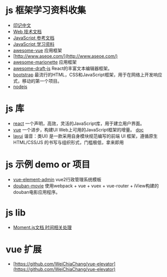 # js 框架学习资料收集
* [印记中文](https://www.docschina.org/)
* [Web 技术文档](https://developer.mozilla.org/zh-CN/docs/Web)
* [JavaScript 参考文档](https://developer.mozilla.org/zh-CN/docs/Web/JavaScript/Reference/Operators/Bitwise_Operators)
* [JavaScript 学习资料](http://www.w3school.com.cn/js/js_intro.asp)
* [awesome-vue](https://github.com/vuejs/awesome-vue) 应用框架
* [http://www.aseoe.com/](http://www.aseoe.com/)
* [awesome-marionette](https://github.com/sadcitizen/awesome-marionette) 应用框架
* [awesome-draft-js](https://github.com/nikgraf/awesome-draft-js) React的丰富文本编辑器框架。
* [bootstrap](https://github.com/twbs/bootstrap)  最流行的HTML，CSS和JavaScript框架，用于在网络上开发响应式，移动的第一个项目。 
* [nodejs](http://www.runoob.com/nodejs/nodejs-express-framework.html)

# js 库
* [react](https://github.com/facebook/react) 一个声明，高效，灵活的JavaScript库，用于建立用户界面。
* [vue](https://github.com/vuejs/vue) 一个进步，构建UI Web上可用的JavaScript框架的增量。 [doc](https://vuefe.cn/v2/guide/)
* [layui](http://www.layui.com/doc/) 谐音：类UI) 是一款采用自身模块规范编写的前端 UI 框架，遵循原生 HTML/CSS/JS 的书写与组织形式，门槛极低，拿来即用

# js 示例 demo or 项目
* [vue-element-admin](https://github.com/PanJiaChen/vue-element-admin)  vue2行政管理系统模板
* [douban-movie](https://github.com/xingbofeng/douban-movie) 使用webpack + vue + vuex + vue-router + iView构建的douban电影应用程序。

# js lib
* [Moment.js文档 时间相关处理](http://momentjs.com/docs/#/parsing/unix-timestamp/)

# vue 扩展

* [https://github.com/WeiChiaChang/vue-elevator](https://github.com/WeiChiaChang/vue-elevator)